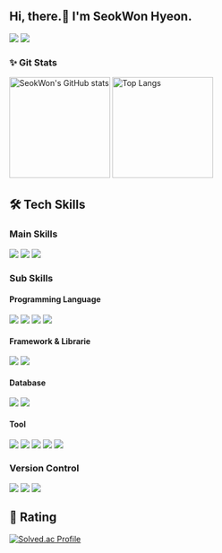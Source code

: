 ## Hi, there.👋 I'm SeokWon Hyeon. 
<a href="https://velog.io/@swhyeon98" target="_blank"><img src="https://img.shields.io/badge/MyBlog-20C997?style=flat-square&logo=velog&logoColor=white"/></a> <img src="https://img.shields.io/badge/swhyeon98@gmail.com-EA4335?style=flat-square&logo=gmail&logoColor=white"/>
### ✨ Git Stats
<p>
  <img height="180em" src="https://github-readme-stats.vercel.app/api?username=swhyeon98&show_icons=true&theme=radical" alt="SeokWon's GitHub stats">
  <img height="180em" src="https://github-readme-stats.vercel.app/api/top-langs/?username=swhyeon98&show_icons=true&theme=radical&layout=compact" alt="Top Langs">
</p>

## 🛠 Tech Skills

### Main Skills
<img src="https://img.shields.io/badge/Java-007396?style=flat-square&logo=Java&logoColor=white"/> <img src="https://img.shields.io/badge/Spring-6DB33F?style=flat-square&logo=Spring&logoColor=white"/> 
<img src="https://img.shields.io/badge/Spring Boot-6DB33F?style=flat-square&logo=spring boot&logoColor=white"/> 

### Sub Skills

#### Programming Language

<img src="https://img.shields.io/badge/JavaScript-F7DF1E?style=flat-square&logo=javascript&logoColor=white"/> <img src="https://img.shields.io/badge/Markdown-000000?style=flat-square&logo=markdown&logoColor=white"/>
<img src="https://img.shields.io/badge/HTML5-E34F26?style=flat-square&logo=html5&logoColor=white"/> <img src="https://img.shields.io/badge/CSS3-1572B6?style=flat-square&logo=css3&logoColor=white"/>

#### Framework & Librarie
<img src="https://img.shields.io/badge/Spring Security-6DB33F?style=flat-square&logo=springsecurity&logoColor=white"/> <img src="https://img.shields.io/badge/Thymeleaf-005F0F?style=flat-square&logo=thymeleaf&logoColor=white"/>

#### Database
<img src="https://img.shields.io/badge/MySQL-4479A1?style=flat-square&logo=mysql&logoColor=white"/> <img src="https://img.shields.io/badge/MariaDB-003545?style=flat-square&logo=mariadb&logoColor=white"/>

#### Tool
<img src="https://img.shields.io/badge/Intellijidea-000000?style=flat-square&logo=IntelliJ IDEA&logoColor=white"/> <img src="https://img.shields.io/badge/Visual Studio Code-007ACC?style=flat-square&logo=Visual Studio Code&logoColor=white"/>
<img src="https://img.shields.io/badge/Notion-000000?style=flat-square&logo=Notion&logoColor=white"/> <img src="https://img.shields.io/badge/Slack-4A154B?style=flat-square&logo=Slack&logoColor=white"/>
<img src="https://img.shields.io/badge/MicrosoftTeams-6264A7?style=flat-square&logo=MicrosoftTeams&logoColor=white"/>


### Version Control
<img src="https://img.shields.io/badge/Git-F05032?style=flat-square&logo=Git&logoColor=white"/> <img src="https://img.shields.io/badge/GitHub-181717?style=flat-square&logo=github&logoColor=white"/>
<img src="https://img.shields.io/badge/Sourcetree-0052CC?style=flat-square&logo=sourcetree&logoColor=white"/>

## 👑 Rating

[![Solved.ac Profile](http://mazassumnida.wtf/api/v2/generate_badge?boj=smreo75)](https://solved.ac/smreo75/)


<!--
**swhyeon98/swhyeon98** is a ✨ _special_ ✨ repository because its `README.md` (this file) appears on your GitHub profile.

Here are some ideas to get you started:

- 🔭 I’m currently working on ...
- 🌱 I’m currently learning ...
- 👯 I’m looking to collaborate on ...
- 🤔 I’m looking for help with ...
- 💬 Ask me about ...
- 📫 How to reach me: ...
- 😄 Pronouns: ...
- ⚡ Fun fact: ...
-->
